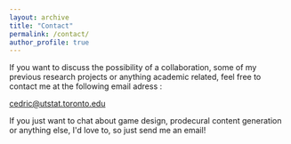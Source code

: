 ```yaml
---
layout: archive
title: "Contact"
permalink: /contact/
author_profile: true
---
```


If you want to discuss the possibility of a collaboration, some of my previous research projects or anything academic related, feel free to contact me at the following email adress :  
  
cedric@utstat.toronto.edu  
  
If you just want to chat about game design, prodecural content generation or anything else, I'd love to, so just send me an email!
 

